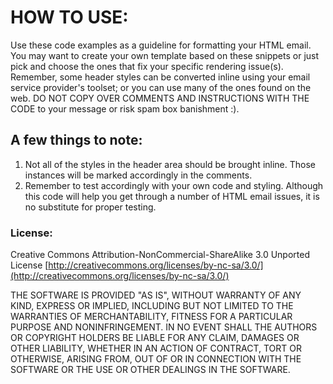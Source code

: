 # HOW TO USE: 
Use these code examples as a guideline for formatting your HTML email.  You may want to create your own template based on these snippets or just pick and choose the ones that fix your specific rendering issue(s).  Remember, some header styles can be converted inline using your email service provider's toolset; or you can use many of the ones found on the web. DO NOT COPY OVER COMMENTS AND INSTRUCTIONS WITH THE CODE to your message or risk spam box banishment :).

## A few things to note:    

1. Not all of the styles in the header area should be brought inline. Those instances will be marked accordingly in the comments.
2. Remember to test accordingly with your own code and styling. Although this code will help you get through a number of HTML email issues, it is no substitute for proper testing.

### License:
Creative Commons Attribution-NonCommercial-ShareAlike 3.0 Unported License
[http://creativecommons.org/licenses/by-nc-sa/3.0/](http://creativecommons.org/licenses/by-nc-sa/3.0/)

THE SOFTWARE IS PROVIDED "AS IS", WITHOUT WARRANTY OF ANY KIND, EXPRESS OR
IMPLIED, INCLUDING BUT NOT LIMITED TO THE WARRANTIES OF MERCHANTABILITY,
FITNESS FOR A PARTICULAR PURPOSE AND NONINFRINGEMENT. IN NO EVENT SHALL THE
AUTHORS OR COPYRIGHT HOLDERS BE LIABLE FOR ANY CLAIM, DAMAGES OR OTHER
LIABILITY, WHETHER IN AN ACTION OF CONTRACT, TORT OR OTHERWISE, ARISING FROM,
OUT OF OR IN CONNECTION WITH THE SOFTWARE OR THE USE OR OTHER DEALINGS IN
THE SOFTWARE.